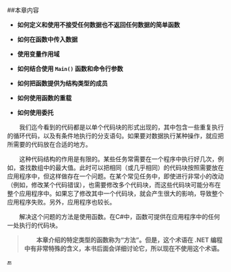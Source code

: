 ##本章内容


* **如何定义和使用不接受任何数据也不返回任何数据的简单函数**

* **如何在函数中传入数据**

* **使用变量作用域**

* **如何结合使用 `Main()` 函数和命令行参数**

* **如何把函数提供为结构类型的成员**

* **如何使用函数的重载**

* **如何使用委托**


&emsp;&emsp;我们迄今看到的代码都是以单个代码块的形式出现的，其中包含一些重复执行的循环代码，以及有条件地执行的分支语句。如果要对数据执行某种操作，就应把所需要的代码放在合适的地方。

&emsp;&emsp;这种代码结构的作用是有限的。某些任务常需要在一个程序中执行好几次，例如，查找数组中的最大值。此时可以把相同（或几乎相同）的代码块按照需要放在应用程序中，但这样做存在一个问题。在某个常见任务中，即使进行非常小的改动（例如，修改某个代码错误），也需要修改多个代码块，而这些代码块可能分布在整个应用程序中。如果忘了修改其中一个代码块，就会产生很大的影响，导致整个应用程序失败。另外，应用程序也较长。

&emsp;&emsp;解决这个问题的方法是使用函数。在C#中，函数可提供在应用程序中的任何一处执行的代码块。

>&emsp;&emsp;**本章介绍的特定类型的函数称为“方法”。但是，这个术语在 .NET 编程中有非常特殊的含义，本书后面会详细讨论它，所以现在不使用这个术语。**









🔚
